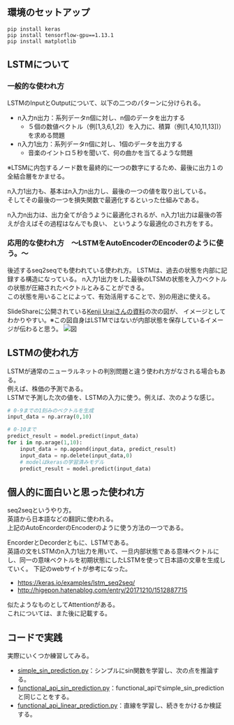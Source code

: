 ## 環境のセットアップ

```shell script
pip install keras
pip install tensorflow-gpu==1.13.1
pip install matplotlib
```

## LSTMについて

### 一般的な使われ方
LSTMのInputとOutputについて、以下の二つのパターンに分けられる。
- n入力n出力：系列データn個に対し、n個のデータを出力する
    + ５個の数値ベクトル（例[1,3,6,1,2]）を入力に、積算（例[1,4,10,11,13])）を求める問題
- n入力1出力：系列データn個に対し、1個のデータを出力する
    + 音楽のイントロ５秒を聞いて、何の曲かを当てるような問題

※LTSMに内包するノード数を最終的に一つの数字にするため、最後に出力１の全結合層をかませる。

n入力1出力も、基本はn入力n出力し、最後の一つの値を取り出している。  
そしてその最後の一つを損失関数で最適化するといった仕組みである。


n入力n出力は、出力全てが合うように最適化されるが、n入力1出力は最後の答えが合えばその過程はなんでも良い、
というような最適化のされ方をする。


### 応用的な使われ方　～LSTMをAutoEncoderのEncoderのように使う。～
後述するseq2seqでも使われている使われ方。
LSTMは、過去の状態を内部に記録する構造になっている。
n入力1出力をした最後のLTSMの状態を入力ベクトルの状態が圧縮されたベクトルとみることができる。  
この状態を用いることによって、有効活用することで、別の用途に使える。

SlideShareに公開されている[Kenji Uraiさんの資料](https://www.slideshare.net/KenjiUrai/kenji-urailstm)の次の図が、
イメージとしてわかりやすい。※この図自身はLSTMではないが内部状態を保存しているイメージが伝わると思う。
![図](https://image.slidesharecdn.com/urailstm-161223090443/95/lstm-long-shortterm-memory-12-638.jpg?cb=1483077109)


## LSTMの使われ方
LSTMが通常のニューラルネットの判別問題と違う使われ方がなされる場合もある。  
例えば、株価の予測である。  
LSTMで予測した次の値を、LSTMの入力に使う。例えば、次のような感じ。
```python
# 0-9までの1刻みのベクトルを生成
input_data = np.array(0,10)

# 0-10まで
predict_result = model.predict(input_data)
for i in np.arage(1,10):
    input_data = np.append(input_data, predict_result)
    input_data = np.delete(input_data,0)
    # modelはkerasの学習済みモデル
    predict_result = model.predict(input_data)
```

## 個人的に面白いと思った使われ方
seq2seqというやり方。  
英語から日本語などの翻訳に使われる。  
上記のAutoEncorderのEncoderのように使う方法の一つである。

EncorderとDecorderともに、LSTMである。  
英語の文をLSTMのn入力1出力を用いて、一旦内部状態である意味ベクトルにし、同一の意味ベクトルを初期状態にしたLSTMを使って日本語の文章を生成していく。
下記のwebサイトが参考になった。  
- https://keras.io/examples/lstm_seq2seq/
- http://higepon.hatenablog.com/entry/20171210/1512887715

似たようなものとしてAttentionがある。  
これについては、また後に記載する。

## コードで実践
実際にいくつか練習してみる。
- [simple_sin_prediction.py](./simple_sin_prediction.py)：シンプルにsin関数を学習し、次の点を推論する。
- [functional_api_sin_prediction.py](functional_api_sin_prediction.py)：functional_apiでsimple_sin_predictionと同じことをする。
- [functional_api_linear_prediction.py](./functional_api_linear_prediction.py)：直線を学習し、続きをかけるか検証する。